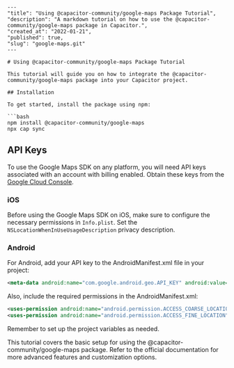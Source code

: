 ```
---
"title": "Using @capacitor-community/google-maps Package Tutorial",
"description": "A markdown tutorial on how to use the @capacitor-community/google-maps package in Capacitor.",
"created_at": "2022-01-21",
"published": true,
"slug": "google-maps.git"
---

# Using @capacitor-community/google-maps Package Tutorial

This tutorial will guide you on how to integrate the @capacitor-community/google-maps package into your Capacitor project.

## Installation

To get started, install the package using npm:

```bash
npm install @capacitor-community/google-maps
npx cap sync
```

## API Keys

To use the Google Maps SDK on any platform, you will need API keys associated with an account with billing enabled. Obtain these keys from the [Google Cloud Console](https://console.cloud.google.com).

### iOS

Before using the Google Maps SDK on iOS, make sure to configure the necessary permissions in `Info.plist`. Set the `NSLocationWhenInUseUsageDescription` privacy description.

### Android

For Android, add your API key to the AndroidManifest.xml file in your project:

```xml
<meta-data android:name="com.google.android.geo.API_KEY" android:value="YOUR_API_KEY_HERE"/>
```

Also, include the required permissions in the AndroidManifest.xml:

```xml
<uses-permission android:name="android.permission.ACCESS_COARSE_LOCATION" />
<uses-permission android:name="android.permission.ACCESS_FINE_LOCATION" />
```

Remember to set up the project variables as needed.

This tutorial covers the basic setup for using the @capacitor-community/google-maps package. Refer to the official documentation for more advanced features and customization options.
```